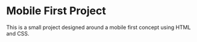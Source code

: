 # Mobile First Project
This is a small project designed around a mobile first concept using HTML and CSS.
